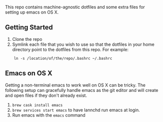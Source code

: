 This repo contains machine-agnostic dotfiles and some extra files for setting up emacs on OS X.

Getting Started
---
1. Clone the repo
2. Symlink each file that you wish to use so that the dotfiles in your home directory point to the dotfiles from this repo. For example:

```
    ln -s /location/of/the/repo/.bashrc ~/.bashrc
```

Emacs on OS X
----
Getting a non-terminal emacs to work well on OS X can be tricky. The following setup can gracefully handle emacs as the git editor and will create and open files if they don't already exist.

1. `brew cask install emacs`
1. `brew services start emacs` to have lannchd run emacs at login.
1. Run emacs with the `emacs` command
